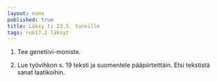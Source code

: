 ```yaml
---
layout: none
published: true
title: Läksy ti 23.5. tunnille
tags: rub17.2 läksyt
---
```

1. Tee genetiivi-moniste.

2. Lue työvihkon s. 19 teksti ja suomentele pääpiirteittäin. Etsi tekstistä sanat laatikoihin.